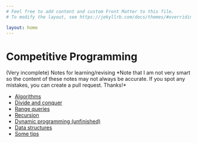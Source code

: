 ```yaml
---
# Feel free to add content and custom Front Matter to this file.
# To modify the layout, see https://jekyllrb.com/docs/themes/#overriding-theme-defaults

layout: home
---
```


<h1> Competitive Programming </h1>  
(Very incomplete) Notes for learning/revising  
*Note that I am not very smart so the content of these notes may not always be accurate. If you spot any mistakes, you can create a pull request. Thanks!*

- [Algorithms](algorithms/)
- [Divide and conquer](DAC.md)
- [Range queries](RQ.md)
- [Recursion](Recursion.md)
- [Dynamic programming (unfinished)](DP.md)
- [Data structures](DS.md)
- [Some tips](Tips.md)